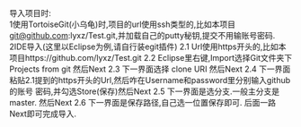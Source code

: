 
导入项目时:<br>
	1使用TortoiseGit(小乌龟)时,项目的url使用ssh类型的,比如本项目 git@github.com:lyxz/Test.git,并加载自己的putty秘钥,提交不用输账号密码. 
	2IDE导入(这里以Eclipse为例,请自行装egit插件)
		2.1 Url使用https开头的,比如本项目https://github.com/lyxz/Test.git
		2.2 Eclipse里右键,Import选择Git文件夹下Projects from git 然后Next
		2.3 下一界面选择 clone URI 然后Next
		2.4 下一界面粘贴2.1提到的https开头的Url,然后咋在Username和password里分别输入github的账号 密码,并勾选Store(保存)然后Next
		2.5 下一界面是选分支.一般主分支是master. 然后Next
		2.6 下一界面是保存路径,自己选一位置保存即可. 后面一路Next即可完成导入.
